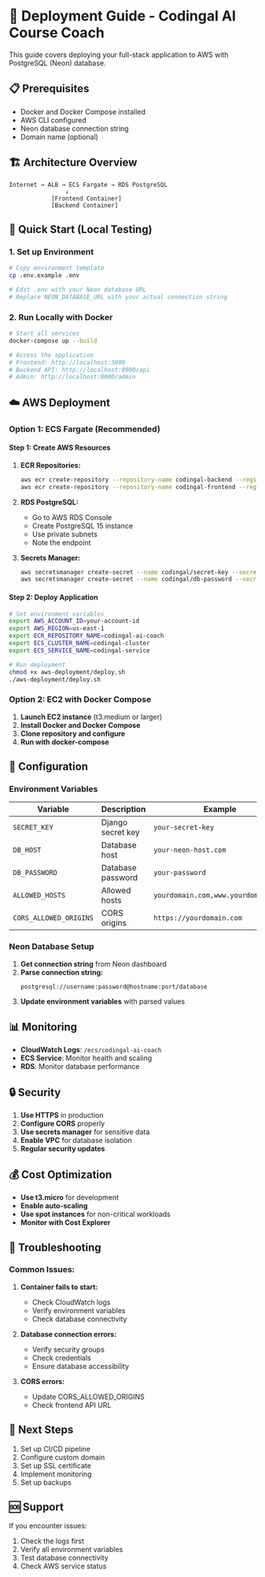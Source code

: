 # 🚀 Deployment Guide - Codingal AI Course Coach

This guide covers deploying your full-stack application to AWS with PostgreSQL (Neon) database.

## 📋 Prerequisites

- Docker and Docker Compose installed
- AWS CLI configured
- Neon database connection string
- Domain name (optional)

## 🏗️ Architecture Overview

```
Internet → ALB → ECS Fargate → RDS PostgreSQL
                ↓
            [Frontend Container]
            [Backend Container]
```

## 🚀 Quick Start (Local Testing)

### 1. Set up Environment

```bash
# Copy environment template
cp .env.example .env

# Edit .env with your Neon database URL
# Replace NEON_DATABASE_URL with your actual connection string
```

### 2. Run Locally with Docker

```bash
# Start all services
docker-compose up --build

# Access the application
# Frontend: http://localhost:3000
# Backend API: http://localhost:8000/api
# Admin: http://localhost:8000/admin
```

## ☁️ AWS Deployment

### Option 1: ECS Fargate (Recommended)

#### Step 1: Create AWS Resources

1. **ECR Repositories:**
   ```bash
   aws ecr create-repository --repository-name codingal-backend --region us-east-1
   aws ecr create-repository --repository-name codingal-frontend --region us-east-1
   ```

2. **RDS PostgreSQL:**
   - Go to AWS RDS Console
   - Create PostgreSQL 15 instance
   - Use private subnets
   - Note the endpoint

3. **Secrets Manager:**
   ```bash
   aws secretsmanager create-secret --name codingal/secret-key --secret-string "your-secret-key"
   aws secretsmanager create-secret --name codingal/db-password --secret-string "your-db-password"
   ```

#### Step 2: Deploy Application

```bash
# Set environment variables
export AWS_ACCOUNT_ID=your-account-id
export AWS_REGION=us-east-1
export ECR_REPOSITORY_NAME=codingal-ai-coach
export ECS_CLUSTER_NAME=codingal-cluster
export ECS_SERVICE_NAME=codingal-service

# Run deployment
chmod +x aws-deployment/deploy.sh
./aws-deployment/deploy.sh
```

### Option 2: EC2 with Docker Compose

1. **Launch EC2 instance** (t3.medium or larger)
2. **Install Docker and Docker Compose**
3. **Clone repository and configure**
4. **Run with docker-compose**

## 🔧 Configuration

### Environment Variables

| Variable | Description | Example |
|----------|-------------|---------|
| `SECRET_KEY` | Django secret key | `your-secret-key` |
| `DB_HOST` | Database host | `your-neon-host.com` |
| `DB_PASSWORD` | Database password | `your-password` |
| `ALLOWED_HOSTS` | Allowed hosts | `yourdomain.com,www.yourdomain.com` |
| `CORS_ALLOWED_ORIGINS` | CORS origins | `https://yourdomain.com` |

### Neon Database Setup

1. **Get connection string** from Neon dashboard
2. **Parse connection string:**
   ```
   postgresql://username:password@hostname:port/database
   ```
3. **Update environment variables** with parsed values

## 📊 Monitoring

- **CloudWatch Logs**: `/ecs/codingal-ai-coach`
- **ECS Service**: Monitor health and scaling
- **RDS**: Monitor database performance

## 🔒 Security

1. **Use HTTPS** in production
2. **Configure CORS** properly
3. **Use secrets manager** for sensitive data
4. **Enable VPC** for database isolation
5. **Regular security updates**

## 💰 Cost Optimization

- **Use t3.micro** for development
- **Enable auto-scaling**
- **Use spot instances** for non-critical workloads
- **Monitor with Cost Explorer**

## 🐛 Troubleshooting

### Common Issues:

1. **Container fails to start:**
   - Check CloudWatch logs
   - Verify environment variables
   - Check database connectivity

2. **Database connection errors:**
   - Verify security groups
   - Check credentials
   - Ensure database accessibility

3. **CORS errors:**
   - Update CORS_ALLOWED_ORIGINS
   - Check frontend API URL

## 📝 Next Steps

1. Set up CI/CD pipeline
2. Configure custom domain
3. Set up SSL certificate
4. Implement monitoring
5. Set up backups

## 🆘 Support

If you encounter issues:
1. Check the logs first
2. Verify all environment variables
3. Test database connectivity
4. Check AWS service status
